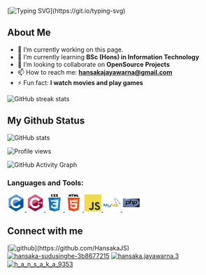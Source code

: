 [![Typing SVG](https://readme-typing-svg.herokuapp.com?size=30&color=F71682&width=460&lines=Hi%2CI'm+Hansaka+Jayawarna;Nice+to+meet+you+!)](https://git.io/typing-svg)

## About Me

- 🔭 I’m currently working on this page. 
- 🌱 I’m currently learning **BSc (Hons) in Information Technology** 
- 👯 I’m looking to collaborate on **OpenSource Projects**
- 📫 How to reach me: **hansakajayawarna@gmail.com**
- ⚡ Fun fact: **I watch movies and play games**

![GitHub streak stats](https://github-readme-streak-stats.herokuapp.com/?user=HansakaJS )
## My Github Status

![GitHub stats](https://github-readme-stats.vercel.app/api?username=HansakaJS&show_icons=true)

![Profile views](https://gpvc.arturio.dev/HansakaJS )

![GitHub Activity Graph](https://activity-graph.herokuapp.com/graph?username=HansakaJS )


<p align="left">
</p>

<h3 align="left">Languages and Tools:</h3>
<p align="left"> <a href="https://www.cprogramming.com/" target="_blank" rel="noreferrer"> <img src="https://raw.githubusercontent.com/devicons/devicon/master/icons/c/c-original.svg" alt="c" width="40" height="40"/> </a> <a href="https://www.w3schools.com/cpp/" target="_blank" rel="noreferrer"> <img src="https://raw.githubusercontent.com/devicons/devicon/master/icons/cplusplus/cplusplus-original.svg" alt="cplusplus" width="40" height="40"/> </a> <a href="https://www.w3schools.com/css/" target="_blank" rel="noreferrer"> <img src="https://raw.githubusercontent.com/devicons/devicon/master/icons/css3/css3-original-wordmark.svg" alt="css3" width="40" height="40"/> </a> <a href="https://www.w3.org/html/" target="_blank" rel="noreferrer"> <img src="https://raw.githubusercontent.com/devicons/devicon/master/icons/html5/html5-original-wordmark.svg" alt="html5" width="40" height="40"/> </a> <a href="https://developer.mozilla.org/en-US/docs/Web/JavaScript" target="_blank" rel="noreferrer"> <img src="https://raw.githubusercontent.com/devicons/devicon/master/icons/javascript/javascript-original.svg" alt="javascript" width="40" height="40"/> </a> <a href="https://www.mysql.com/" target="_blank" rel="noreferrer"> <img src="https://raw.githubusercontent.com/devicons/devicon/master/icons/mysql/mysql-original-wordmark.svg" alt="mysql" width="40" height="40"/> </a> <a href="https://www.php.net" target="_blank" rel="noreferrer"> <img src="https://raw.githubusercontent.com/devicons/devicon/master/icons/php/php-original.svg" alt="php" width="40" height="40"/> </a> </p>



## Connect with me

<p align="left">
[<img src='https://cdn.jsdelivr.net/npm/simple-icons@3.0.1/icons/github.svg' alt='github' height='40'>](https://github.com/HansakaJS) 
<a href="https://linkedin.com/in/hansaka-sudusinghe-3b8677215" target="blank"><img align="center" src="https://raw.githubusercontent.com/rahuldkjain/github-profile-readme-generator/master/src/images/icons/Social/linked-in-alt.svg" alt="hansaka-sudusinghe-3b8677215" height="30" width="40" /></a>
<a href="https://fb.com/hansaka.jayawarna.3" target="blank"><img align="center" src="https://raw.githubusercontent.com/rahuldkjain/github-profile-readme-generator/master/src/images/icons/Social/facebook.svg" alt="hansaka.jayawarna.3" height="30" width="40" /></a>
<a href="https://instagram.com/h_a_n_s_a_k_a_9353" target="blank"><img align="center" src="https://raw.githubusercontent.com/rahuldkjain/github-profile-readme-generator/master/src/images/icons/Social/instagram.svg" alt="h_a_n_s_a_k_a_9353" height="30" width="40" /></a>
</p>
